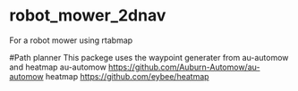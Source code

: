 # robot_mower_2dnav
For a robot mower using rtabmap

#Path planner
This packege uses the waypoint generater from au-automow and heatmap
au-automow https://github.com/Auburn-Automow/au-automow
heatmap https://github.com/eybee/heatmap
